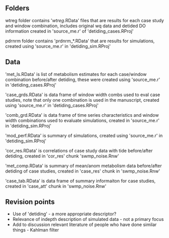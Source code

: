 ## Folders

wtreg folder contains '_wtreg_.RData' files that are results for each case study and window combination, includes original wq data and detided DO information created in 'source_me.r' of 'detiding_cases.RProj'

pdrnrm folder contains 'prdnrm_*.RData' that are results for simulations, created using 'source_me.r' in 'detiding_sim.RProj'

## Data

'met_ls.RData' is list of metabolism estimates for each case/window combination before/after detiding, these were created using 'source_me.r' in 'detiding_cases.RProj'

'case_grds.RData' is data frame of window width combs used to eval case studies, note that only one combination is used in the manuscript, created using 'source_me.r' in 'detiding_cases.RProj'

'comb_grd.RData' is data frame of time series characteristics and window width combinations used to evaluate simulations, created in 'source_me.r' in 'detiding_sim.RProj'

'mod_perf.RData' is summary of simulations, created using 'source_me.r' in 'detiding_sim.RProj'

'cor_res.RData' is correlations of case study data with tide before/after detiding, created in 'cor_res' chunk 'swmp_noise.Rnw'

'met_comp.RData' is summary of mean/anom metabolism data before/after detiding of case studies, created in 'case_res' chunk in 'swmp_noise.Rnw'

'case_tab.RData' is data frame of summary informaiton for case studies, created in 'case_att' chunk in 'swmp_noise.Rnw'

## Revision points

* Use of 'detiding' - a more appropriate descriptor?
* Relevance of indepth description of simulated data - not a primary focus
* Add to discussion relevant literature of people who have done similar things - Kahlman filter